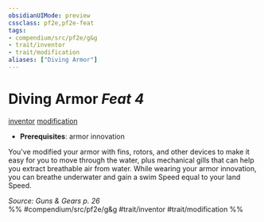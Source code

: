 ```yaml
---
obsidianUIMode: preview
cssclass: pf2e,pf2e-feat
tags:
- compendium/src/pf2e/g&g
- trait/inventor
- trait/modification
aliases: ["Diving Armor"]
---
```

# Diving Armor  *Feat 4*  
[inventor](/rules/traits/inventor-g-g.md)  [modification](/rules/traits/modification-g-g.md)  

- **Prerequisites**: armor innovation

You've modified your armor with fins, rotors, and other devices to make it easy for you to move through the water, plus mechanical gills that can help you extract breathable air from water. While wearing your armor innovation, you can breathe underwater and gain a swim Speed equal to your land Speed.

*Source: Guns & Gears p. 26*  
%% #compendium/src/pf2e/g&g #trait/inventor #trait/modification %%